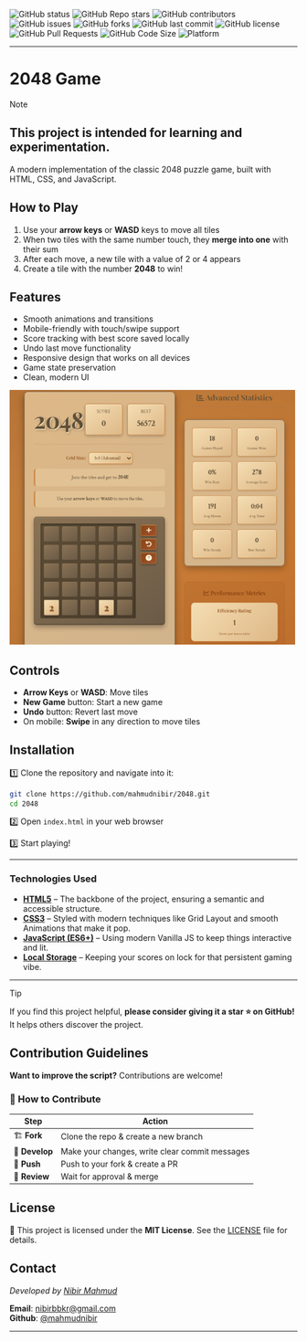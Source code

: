 

![GitHub status](https://img.shields.io/badge/status-completed-brightgreen.svg) 
![GitHub Repo stars](https://img.shields.io/github/stars/mahmudnibir/2048?style=social) 
![GitHub contributors](https://img.shields.io/github/contributors/mahmudnibir/2048)
![GitHub issues](https://img.shields.io/github/issues/mahmudnibir/2048)
![GitHub forks](https://img.shields.io/github/forks/mahmudnibir/2048?style=social)
![GitHub last commit](https://img.shields.io/github/last-commit/mahmudnibir/2048)
![GitHub license](https://img.shields.io/github/license/mahmudnibir/2048)
![GitHub Pull Requests](https://img.shields.io/github/issues-pr/mahmudnibir/2048)
![GitHub Code Size](https://img.shields.io/github/languages/code-size/mahmudnibir/2048)
![Platform](https://img.shields.io/badge/platform-linux%20%7C%20macOS%20%7C%20windows20%7C%20%Andoir%-blue) 

---
# 2048 Game


> [!NOTE]
 This project is intended for learning and experimentation.
--- 

A modern implementation of the classic 2048 puzzle game, built with HTML, CSS, and JavaScript.

## How to Play

1. Use your **arrow keys** or **WASD** keys to move all tiles
2. When two tiles with the same number touch, they **merge into one** with their sum
3. After each move, a new tile with a value of 2 or 4 appears
4. Create a tile with the number **2048** to win!

## Features

- Smooth animations and transitions
- Mobile-friendly with touch/swipe support
- Score tracking with best score saved locally
- Undo last move functionality
- Responsive design that works on all devices
- Game state preservation
- Clean, modern UI

<img src="img/Screenshot 2025-09-25 142956.png" alt="2048" width="500">

## Controls

- **Arrow Keys** or **WASD**: Move tiles
- **New Game** button: Start a new game
- **Undo** button: Revert last move
- On mobile: **Swipe** in any direction to move tiles

## Installation

1️⃣ Clone the repository and navigate into it:  

```bash
git clone https://github.com/mahmudnibir/2048.git
cd 2048
```
2️⃣ Open `index.html` in your web browser

3️⃣ Start playing!

---

###  Technologies Used

- **[HTML5](https://developer.mozilla.org/en-US/docs/Web/Guide/HTML/HTML5)** – The backbone of the project, ensuring a semantic and accessible structure.
- **[CSS3](https://developer.mozilla.org/en-US/docs/Web/CSS/CSS3)** – Styled with modern techniques like Grid Layout and smooth Animations that make it pop.
- **[JavaScript (ES6+)](https://developer.mozilla.org/en-US/docs/Web/JavaScript)** – Using modern Vanilla JS to keep things interactive and lit.
- **[Local Storage](https://developer.mozilla.org/en-US/docs/Web/API/Window/localStorage)** – Keeping your scores on lock for that persistent gaming vibe.

---

> [!TIP]
If you find this project helpful, **please consider giving it a star ⭐ on GitHub!** It helps others discover the project.  

## Contribution Guidelines  

 **Want to improve the script?** Contributions are welcome!  

### **📌 How to Contribute**  
| Step | Action |
|------|--------|
| 🏗 **Fork** | Clone the repo & create a new branch |
| 🔧 **Develop** | Make your changes, write clear commit messages |
| 📌 **Push** | Push to your fork & create a PR |
| 🚀 **Review** | Wait for approval & merge |



## License  

📝 This project is licensed under the **MIT License**. See the [LICENSE](LICENSE) file for details.  


## Contact  
*Developed by [Nibir Mahmud](https://github.com/mahmudnibir)*


**Email**: [nibirbbkr@gmail.com](mailto:nibirbbkr@gmail.com)  
**Github**: [@mahmudnibir](https://github.com/mahmudnibir)    



---
